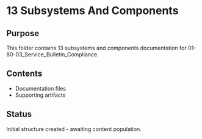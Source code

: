 # 13 Subsystems And Components

## Purpose
This folder contains 13 subsystems and components documentation for 01-80-03_Service_Bulletin_Compliance.

## Contents
- Documentation files
- Supporting artifacts

## Status
Initial structure created - awaiting content population.
